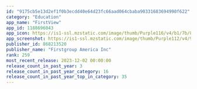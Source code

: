 ```yaml
---
id: "9175cb5e13d2ef1f0b3ecdd40e64d23fc66aad064cbaba90331683694990f622"
category: "Education"
app_name: "FirstView"
app_id: 1188696043
app_icon: https://is1-ssl.mzstatic.com/image/thumb/Purple116/v4/b1/7b/8f/b17b8fc7-bc36-687c-7f94-3160d8721dd2/AppIcon-0-0-1x_U007emarketing-0-0-0-4-0-0-sRGB-0-0-0-GLES2_U002c0-512MB-85-220-0-0.png/1024x1024bb.png
app_screenshot: https://is1-ssl.mzstatic.com/image/thumb/Purple112/v4/9d/f8/9a/9df89a0d-df61-b0fd-6f63-6c2bce0097d4/fc402f6c-7e75-42d0-ac11-071d07dede7e_App_Store_1__U0028iOS_U0029_-_6_U002c5-inch.png/1242x2688bb.png
publisher_id: 868213520
publisher_name: "Firstgroup America Inc"
rank: 259
most_recent_release: 2023-12-02 00:00:00
release_count_in_past_year: 3
release_count_in_past_year_category: 16
release_count_in_past_year_top_in_category: 35
---
```

